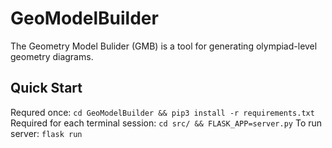 # GeoModelBuilder

The Geometry Model Bulider (GMB) is a tool for generating olympiad-level geometry diagrams.

## Quick Start

Requred once: `cd GeoModelBuilder && pip3 install -r requirements.txt`
Required for each terminal session: `cd src/ && FLASK_APP=server.py`
To run server: `flask run`